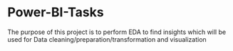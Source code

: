# Power-BI-Tasks
The purpose of this project is to perform EDA to find insights which will be used for Data cleaning/preparation/transformation and visualization
